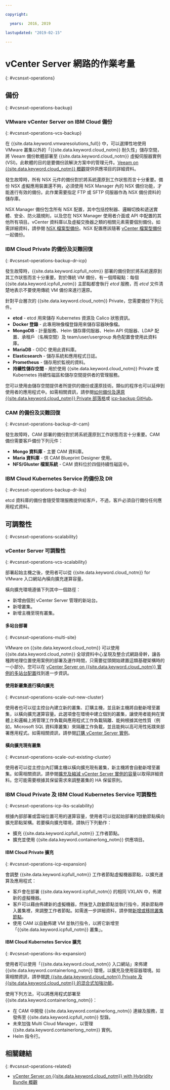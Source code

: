 ```yaml
---

copyright:

  years:  2016, 2019

lastupdated: "2019-02-15"

---
```


# vCenter Server 網路的作業考量
{: #vcsnsxt-operations}

## 備份
{: #vcsnsxt-operations-backup}

### VMware vCenter Server on IBM Cloud 備份
{: #vcsnsxt-operations-vcs-backup}

在 {{site.data.keyword.vmwaresolutions_full}} 中，可以選擇性地使用 VMware 叢集以外的「{{site.data.keyword.cloud_notm}} 耐久性」儲存空間，將 Veeam 備份軟體部署至 {{site.data.keyword.cloud_notm}} 虛擬伺服器實例 (VSI)。此軟體的目的是要備份該解決方案中的管理元件。[Veeam on {{site.data.keyword.cloud_notm}} 概觀](/docs/services/vmwaresolutions/services?topic=vmware-solutions-veeam_considerations)提供供應項目的詳細資料。

發生故障時，所有 NSX 元件的備份對於將系統還原到工作狀態而言十分重要。備份 NSX 虛擬應用裝置還不夠，必須使用 NSX Manager 內的 NSX 備份功能，才能進行有效的備份。此作業需要指定 FTP 或 SFTP 伺服器作為 NSX 備份資料的儲存庫。

NSX Manager 備份包含所有 NSX 配置，其中包括控制器、邏輯切換和遞送實體、安全、防火牆規則，以及您在 NSX Manager 使用者介面或 API 中配置的其他所有項目。vCenter 資料庫以及虛擬交換器之類的相關元素需要個別備份。如需詳細資料，請參閱 [NSX 檔案型備份](/docs/services/vmwaresolutions/archiref/solution?topic=vmware-solutions-solution_backingup#nsx-file-based-backup)。NSX 配置應該隨著 [vCenter 檔案型備份](/docs/services/vmwaresolutions/archiref/solution?topic=vmware-solutions-solution_backingup#vcenter-file-based-backup)一起備份。

### IBM Cloud Private 的備份及災難回復
{: #vcsnsxt-operations-backup-dr-icp}

發生故障時，{{site.data.keyword.icpfull_notm}} 部署的備份對於將系統還原到其工作狀態而言十分重要。對於傳統 VM 備份，有一個障礙點：每個 {{site.data.keyword.icpfull_notm}} 主節點都會執行 *etcd* 服務，而 *etcd* 文件清楚地表示不要使用傳統 VM 備份來進行還原。

針對平台層次的 {{site.data.keyword.cloud_notm}} Private，您需要備份下列元件。
- **etcd** - etcd 用來儲存 Kubernetes 資源及 Calico 狀態資訊。
- **Docker 登錄** - 此專用映像檔登錄用來儲存容器映像檔。
- **MongoDB** - 計量服務、Helm 儲存庫伺服器、Helm API 伺服器、LDAP 配置、承租戶（名稱空間）及 team/user/usergroup 角色配置會使用此資料庫。
- **MariaDB** - OIDC 使用此資料庫。
-	**Elasticsearch** - 儲存系統和應用程式日誌。
-	**Prometheus** - 儲存用於監視的資料。
-	**持續性儲存空間** - 用於使用 {{site.data.keyword.cloud_notm}} Private 或 Kubernetes 持續性磁區和儲存空間提供者的管理服務。

您可以使用由儲存空間提供者所提供的備份或還原技術。類似的程序也可以延伸到使用者的應用程式中。如需相關資訊，請參閱[如何備份及還原 {{site.data.keyword.cloud_notm}} Private 部落格](https://medium.com/ibm-cloud/how-to-backup-and-restore-ibm-cloud-private-part-1-b6300dc1d7d8)或 [icp-backup GitHub](https://github.com/ibm-cloud-architecture/icp-backup/)。

### CAM 的備份及災難回復
{: #vcsnsxt-operations-backup-dr-cam}

發生故障時，CAM 部署的備份對於將系統還原到工作狀態而言十分重要。CAM 備份需要客戶備份下列元件：
-	**Mongo 資料庫** - 主要 CAM 資料庫。
-	**Maria 資料庫** - 供 CAM Blueprint Designer 使用。
-	**NFS/Gluster 檔案系統** - CAM 資料位於四個持續性磁區中。

### IBM Cloud Kubernetes Service 的備份及 DR
{: #vcsnsxt-operations-backup-dr-iks}

etcd 資料庫的備份會隨受管理服務提供給客戶，不過，客戶必須自行備份任何應用程式資料。

## 可調整性
{: #vcsnsxt-operations-scalability}

### vCenter Server 可調整性
{: #vcsnsxt-operations-vcs-scalability}

部署起始主機之後，使用者可以從 {{site.data.keyword.cloud_notm}} for VMware 入口網站內橫向擴充運算容量。

橫向擴充環境遵循下列其中一個路徑：
-	新增由個別 vCenter Server 管理的新站台。
-	新增叢集。
-	新增主機至現有叢集。

#### 多站台部署
{: #vcsnsxt-operations-multi-site}

VMware on {{site.data.keyword.cloud_notm}} 可以使用 {{site.data.keyword.cloud_notm}} 全球資料中心呈現及整合式網路骨幹，讓各種跨地理位置使用案例的部署及運作時間，只需要從頭開始建置這類基礎架構時的一小部分。您可以在 [vCenter Server on {{site.data.keyword.cloud_notm}} 實例的多站台配置](/docs/services/vmwaresolutions/vcenter?topic=vmware-solutions-vc_multisite)找到進一步資訊。

#### 使用新叢集進行橫向擴充
{: #vcsnsxt-operations-scale-out-new-cluster}

使用者也可以從主控台內建立新的叢集、訂購主機，並且新主機將自動新增至叢集，以橫向擴充運算容量。此選項會在環境中建立個別的叢集，讓使用者能夠在實體上和邏輯上將管理工作負載與應用程式工作負載隔離、能夠根據其他性質（例如，Microsoft SQL 資料庫叢集）來隔離工作負載，並且能夠以高可用性拓蹼來部署應用程式。如需相關資訊，請參閱[訂購 vCenter Server 實例](/docs/services/vmwaresolutions/vcenter?topic=vmware-solutions-vc_orderinginstance)。

#### 橫向擴充現有叢集
{: #vcsnsxt-operations-scale-out-existing-cluster}

使用者可以從主控台內訂購主機以橫向擴充現有叢集，新主機將會自動新增至叢集。如需相關資訊，請參閱[擴充及縮減 vCenter Server 實例的容量](/docs/services/vmwaresolutions/vcenter?topic=vmware-solutions-vc_addingremovingservers)以取得詳細資料。您可能需要根據其保留需求來調整叢集的 HA 保留原則。

### IBM Cloud Private 及 IBM Cloud Kubernetes Service 可調整性
{: #vcsnsxt-operations-icp-iks-scalability}

根據內部部署或雲端位置可用的運算容量，使用者可以從起始部署的啟動節點橫向擴充節點架構。若要橫向擴充環境，請執行下列動作：
-	擴充 {{site.data.keyword.icpfull_notm}} 工作者節點。
-	擴充並使用 {{site.data.keyword.containerlong_notm}} 供應項目。

#### IBM Cloud Private 擴充
{: #vcsnsxt-operations-icp-expansion}

會調整 {{site.data.keyword.icpfull_notm}} 工作者節點虛擬機器節點，以擴充運算及應用程式：
- 客戶會在部署 {{site.data.keyword.icpfull_notm}} 的相同 VXLAN 中，佈建新的虛擬機器。
- 客戶可以藉由佈建新的虛擬機器，然後登入啟動節點並執行指令，將新節點帶入叢集裡，來調整工作者節點。如需進一步詳細資料，請參閱[新增或移除叢集節點](https://www.ibm.com/support/knowledgecenter/en/SSBS6K_2.1.0.3/installing/modify_cluster.html)。
- 使用 CAM 以自動佈建 VM 並執行指令，以將它新增至「{{site.data.keyword.icpfull_notm}} 叢集」。

#### IBM Cloud Kubernetes Service 擴充
{: #vcsnsxt-operations-iks-expansion}

使用者可以使用「{{site.data.keyword.cloud_notm}} 入口網站」來佈建 {{site.data.keyword.containerlong_notm}} 環境，以擴充及使用容器環境。如需相關資訊，請參閱[跨 {{site.data.keyword.cloud_notm}} Private 及 {{site.data.keyword.cloud_notm}} 的混合式加強功能](https://www.ibm.com/developerworks/community/blogs/5092bd93-e659-4f89-8de2-a7ac980487f0/entry/Hybrid_Enhancements_Across_IBM_Cloud_Private_and_IBM_Public_Cloud?lang=en_us)。

使用下列方法，可以將應用程式部署至 {{site.data.keyword.containerlong_notm}}：
-	在 CAM 中開發 {{site.data.keyword.containerlong_notm}} 連線及服務，並發佈至 {{site.data.keyword.icpfull_notm}} 型錄。
-	未來加強 Multi Cloud Manager，以管理 {{site.data.keyword.containerlong_notm}} 實例。
-	Helm 指令行。

## 相關鏈結
{: #vcsnsxt-operations-related}

* [vCenter Server on {{site.data.keyword.cloud_notm}} with Hybridity Bundle 概觀](/docs/services/vmwaresolutions/archiref/vcs?topic=vmware-solutions-vcs-hybridity-intro)
